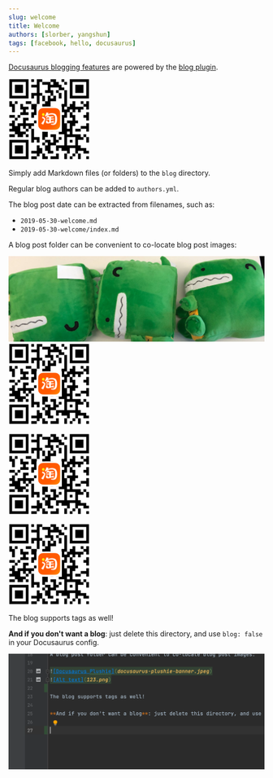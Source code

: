 ```yaml
---
slug: welcome
title: Welcome
authors: [slorber, yangshun]
tags: [facebook, hello, docusaurus]
---
```

[Docusaurus blogging features](https://docusaurus.io/docs/blog) are powered by the [blog plugin](https://docusaurus.io/docs/api/plugins/@docusaurus/plugin-content-blog).

![Alt text](123.png)

Simply add Markdown files (or folders) to the `blog` directory.

Regular blog authors can be added to `authors.yml`.

The blog post date can be extracted from filenames, such as:

- `2019-05-30-welcome.md`
- `2019-05-30-welcome/index.md`

A blog post folder can be convenient to co-locate blog post images:

![Docusaurus Plushie](docusaurus-plushie-banner.jpeg)
![Alt text](123.png)

![Alt text](123.png)

![Alt text](123.png)

The blog supports tags as well!

**And if you don't want a blog**: just delete this directory, and use `blog: false` in your Docusaurus config.

![1677001080205](./index-1677001080205.png)
